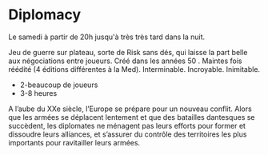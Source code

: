 # Diplomacy

Le samedi à partir de 20h jusqu'à très très tard dans la nuit.

Jeu de guerre sur plateau, sorte de Risk sans dés, qui laisse la part belle aux
négociations entre joueurs. Créé dans les années 50 . Maintes fois réédité (4
éditions différentes à la Med). Interminable.  Incroyable. Inimitable.

  - 2-beaucoup de joueurs
  - 3-8 heures

A l’aube du XXe siècle, l’Europe se prépare pour un nouveau conflit. Alors que
les armées se déplacent lentement et que des batailles dantesques se succèdent,
les diplomates ne ménagent pas leurs efforts pour former et dissoudre leurs
alliances, et s’assurer du contrôle des territoires les plus importants pour
ravitailler leurs armées.

